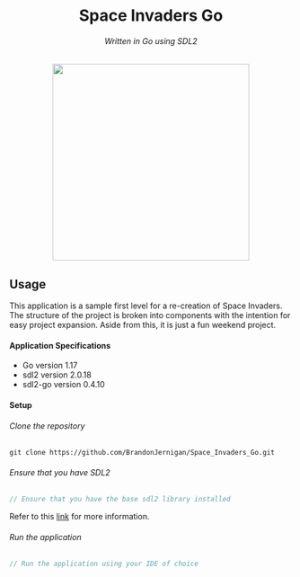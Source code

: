 <h1 align="center">Space Invaders Go</h1>
<h6 align="center">Written in Go using SDL2</h6>

<p align="center">
  <img width=350 src="https://user-images.githubusercontent.com/81219815/145862610-e2355611-b7d7-4d76-9426-d2fe9e2f19f5.png" alt="" />
</p>

## Usage
This application is a sample first level for a re-creation of Space Invaders. The structure of the project is
broken into components with the intention for easy project expansion. Aside from this, it is just a fun weekend
project.

#### Application Specifications
- Go version 1.17
- sdl2 version 2.0.18
- sdl2-go version 0.4.10


#### Setup

###### Clone the repository
```
git clone https://github.com/BrandonJernigan/Space_Invaders_Go.git
```
###### Ensure that you have SDL2
```js
// Ensure that you have the base sdl2 library installed
```
Refer to this [link](https://github.com/veandco/go-sdl2) for more information.
###### Run the application
```js
// Run the application using your IDE of choice
```
